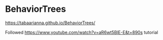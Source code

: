 # BehaviorTrees
https://tabaarianna.github.io/BehaviorTrees/



 Followed https://www.youtube.com/watch?v=aR6wt5BlE-E&t=890s tutorial 
